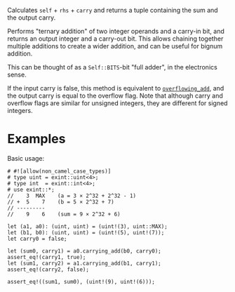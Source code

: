 Calculates `self` + `rhs` + `carry` and returns a tuple containing the sum and the output carry.

Performs "ternary addition" of two integer operands and a carry-in bit, and
returns an output integer and a carry-out bit. This allows chaining together
multiple additions to create a wider addition, and can be useful for bignum
addition.

This can be thought of as a `Self::BITS`-bit "full adder", in the electronics sense.

If the input carry is false, this method is equivalent to [`overflowing_add`],
and the output carry is equal to the overflow flag. Note that although carry and
overflow flags are similar for unsigned integers, they are different for signed
integers.

[`overflowing_add`]: Self::overflowing_add

# Examples

Basic usage:

```
# #![allow(non_camel_case_types)]
# type uint = exint::uint<4>;
# type int  = exint::int<4>;
# use exint::*;
//    3  MAX    (a = 3 × 2^32 + 2^32 - 1)
// +  5    7    (b = 5 × 2^32 + 7)
// ---------
//    9    6    (sum = 9 × 2^32 + 6)

let (a1, a0): (uint, uint) = (uint!(3), uint::MAX);
let (b1, b0): (uint, uint) = (uint!(5), uint!(7));
let carry0 = false;

let (sum0, carry1) = a0.carrying_add(b0, carry0);
assert_eq!(carry1, true);
let (sum1, carry2) = a1.carrying_add(b1, carry1);
assert_eq!(carry2, false);

assert_eq!((sum1, sum0), (uint!(9), uint!(6)));
```

